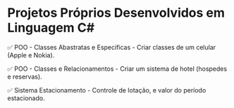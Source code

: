 # Projetos Próprios Desenvolvidos em Linguagem C#

<p>
✅ POO - Classes Abastratas e Especificas - Criar classes de um celular (Apple e Nokia).

✅ POO - Classes e Relacionamentos - Criar um sistema de hotel (hospedes e reservas).

✅ Sistema Estacionamento - Controle de lotação, e valor do período estacionado.

</p>
